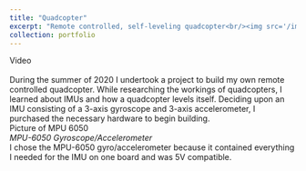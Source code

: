 ```yaml
---
title: "Quadcopter"
excerpt: "Remote controlled, self-leveling quadcopter<br/><img src='/images/500x300.png'>"
collection: portfolio
---
```

Video<br/><br/>
During the summer of 2020 I undertook a project to build my own remote controlled quadcopter. While researching the workings of quadcopters, I learned about IMUs and how a quadcopter levels itself. Deciding upon an IMU consisting of a 3-axis gyroscope and 3-axis accelerometer, I purchased the necessary hardware to begin building.<br/>
Picture of MPU 6050<br/>
*MPU-6050 Gyroscope/Accelerometer*
<br/>
I chose the MPU-6050 gyro/accelerometer because it contained everything I needed for the IMU on one board and was 5V compatible.
